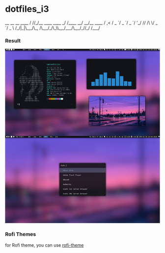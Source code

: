 # dotfiles_i3

<rawtext>
__ __               __        ____        
  / //_/__ ____ ____ _/ /____ __/ __/__ ____ 
 / ,< / _ `/ _ `/ _ `/  '_/ // /\ \/ _ `/ _ \
/_/|_|\_,_/\_, /\_,_/_/\_\\_,_/___/\_,_/_//_/
          /___/                              
</rawtext>                                                                                 

<h3>Result</h3>
<img src="https://raw.githubusercontent.com/KagakuSan/dotfiles_i3/master/desktop.jpg" alt="desktop">

<h3>Rofi Themes</h3>
for Rofi theme, you can use <a href="https://github.com/davatorium/rofi-themes">rofi-theme</a>
